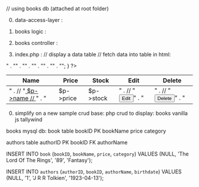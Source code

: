 // using books db (attached at root folder)

0. data-access-layer : <?php
function connect() {
    $connection = mysqli_connect("localhost", "root", "", "Books");
    if(mysqli_connect_errno($connection)) {
        $msg = "Error: " . mysqli_connect_error();
        die($msg);
    }
    return $connection;
}
function select($sql) {
    $connection = connect();
    $table = mysqli_query($connection, $sql);
    $row = mysqli_fetch_object($table);
    while($row) {
        $arr[] = $row;
        $row = mysqli_fetch_object($table);
    }
    mysqli_close($connection);
    return $arr;
}
?> 

0. books logic : <?php
require_once ('./data-access-layer.php');
function getAllBooks() {
    $sql = "SELECT * FROM book";
    $books = select($sql);
    return $books;
}
?>

0. books controller : <?php
require_once ('./books-logic.php');
switch($command) {
    case "getAllBooks":
        $books = getAllBooks();
        echo $books;
        break;    
}
?>


0. index.php :
// display a data table
//  fetch data into table in html:
<table>
            <thead>
                <tr>
                    <th>Name</th>
                    <th>Price</th>
                    <th>Stock</th>
                    <th>Edit</th>
                    <th>Delete</th>
                </tr>
            </thead>
            <tbody>
                <!-- Template Engine: -->
                <?php
                    require_once './product_logic.php';
                    $books = getAllBooks();
                    foreach($books as $p) {
                        // print_r($p);
                    echo "<tr>" . 
                            "<td>" .
                                // "<a href='details.php?id=$p->id'>
                                $p->name
                                // </a>"
                                 .
                            "</td>" .
                            "<td>$p->price</td>" .
                            "<td>$p->stock</td>" .
                            "<td>" .
                                // "<button onclick='navigateToEdit($p->id)'>Edit</button>" .
                            "</td>" .
                            "<td>" .
                                // "<button onclick='navigateToDelete($p->id,\"$p->name\")'>Delete</button>" .
                            "</td>" .
                         "</tr>";
                    }
                ?>
            </tbody>
        </table>

0. simplify on a new sample crud base:
php crud to display: books
vanilla js
tallywind

books mysql db:
book table
bookID PK
bookName
price
category

authors table
authorID PK
bookID FK
authorName

INSERT INTO `book` (`bookID`, `bookName`, `price`, `category`) VALUES (NULL, 'The Lord Of The Rings', '89', 'Fantasy');

INSERT INTO `authors` (`authorID`, `bookID`, `authorName`, `birthdate`) VALUES (NULL, '1', 'J R R Tolkien', '1923-04-13');

